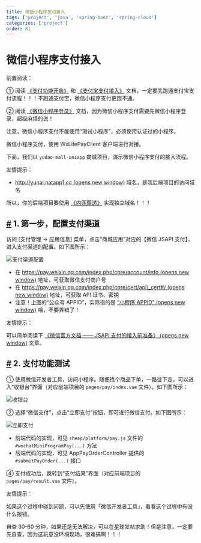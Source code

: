 ```yaml
---
title: 微信小程序支付接入
tags: ['project', 'java', 'spring-boot', 'spring-cloud']
categories: ['project']
order: 81
---
```

# 微信小程序支付接入

前置阅读：

 ① 阅读 [《支付功能开启》](/pay/build/) 和 [《支付宝支付接入》](/pay/alipay-pay-demo/) 文档，一定要先跑通支付宝支付流程！！！不跑通支付宝，微信小程序支付更跑不通。

 ② 阅读 [《微信小程序登录》](/member/weixin-lite-login/) 文档，因为微信小程序支付需要先微信小程序登录，超级麻烦的说！

 注意，微信小程序支付不能使用“测试小程序”，必须使用认证过的小程序。

 微信小程序支付，使用 WxLitePayClient 客户端进行对接。

 下面，我们以 `yudao-mall-uniapp` 商城项目，演示微信小程序支付的接入流程。

 友情提示：

 * [http://yunai.natapp1.cc  (opens new window)](http://yunai.natapp1.cc) 域名，是我后端项目的访问域名

 所以，你的后端项目要使用 [《内网穿透》](/natapp/) 实现独立域名！！！

 ## [#](#_1-第一步-配置支付渠道) 1. 第一步，配置支付渠道

 访问 [支付管理 -> 应用信息] 菜单，点击“商城应用”对应的【微信 JSAPI 支付】，进入支付渠道的配置。如下图所示：

 ![支付渠道配置](https://cloud.iocoder.cn/img/%E6%94%AF%E4%BB%98%E6%89%8B%E5%86%8C/%E5%BE%AE%E4%BF%A1%E5%B0%8F%E7%A8%8B%E5%BA%8F%E6%94%AF%E4%BB%98%E6%8E%A5%E5%85%A5/%E6%94%AF%E4%BB%98%E6%B8%A0%E9%81%93%E9%85%8D%E7%BD%AE.png)

 * 在 [https://pay.weixin.qq.com/index.php/core/account/info  (opens new window)](https://pay.weixin.qq.com/index.php/core/account/info) 地址，可获取微信支付商户号
* 在 [https://pay.weixin.qq.com/index.php/core/cert/api\_cert#/  (opens new window)](https://pay.weixin.qq.com/index.php/core/cert/api_cert#/) 地址，可获取 API 证书、密钥
* 注意！上图的“公众号 APPID”，实际指的是 [“小程序 APPID”  (opens new window)](https://zhuanlan.zhihu.com/p/61511399) 哈，不要弄错了！

 友情提示：

 可以简单阅读下 [《微信官方文档 —— JSAPI 支付的接入前准备》  (opens new window)](https://pay.weixin.qq.com/wiki/doc/apiv3_partner/open/pay/chapter2_1.shtml) 文章。

 ## [#](#_2-支付功能测试) 2. 支付功能测试

 ① 使用微信开发者工具，访问小程序。随便找个商品下单，一路往下走，可以进入“收银台”界面（对应前端项目的 `pages/pay/index.vue` 文件）。如下图所示：

 ![收银台](https://cloud.iocoder.cn/img/%E6%94%AF%E4%BB%98%E6%89%8B%E5%86%8C/%E5%BE%AE%E4%BF%A1%E5%B0%8F%E7%A8%8B%E5%BA%8F%E6%94%AF%E4%BB%98%E6%8E%A5%E5%85%A5/%E6%94%B6%E9%93%B6%E5%8F%B0.png)

 ② 选择“微信支付”，点击“立即支付”按钮，即可进行微信支付。如下图所示：

 ![立即支付](https://cloud.iocoder.cn/img/%E6%94%AF%E4%BB%98%E6%89%8B%E5%86%8C/%E5%BE%AE%E4%BF%A1%E5%B0%8F%E7%A8%8B%E5%BA%8F%E6%94%AF%E4%BB%98%E6%8E%A5%E5%85%A5/%E7%AB%8B%E5%8D%B3%E6%94%AF%E4%BB%98.png)

 * 前端代码的实现，可见 `sheep/platform/pay.js` 文件的 `#wechatMiniProgramPay(...)` 方法
* 后端代码的实现，可见 AppPayOrderController 提供的 `#submitPayOrder(...)` 接口

 ④ 支付成功后，跳转到“支付结果”界面（对应前端项目的 `pages/pay/result.vue` 文件）。

 友情提示：

 如果这个过程中碰到问题，可以先使用「微信开发者工具」，看看这个过程中有没什么报错。

 自查 30-60 分钟，如果还是无法解决，可以在星球发帖求助！但是注意，一定要先自查，因为这玩意没环境现场，很难搞啊！！！

